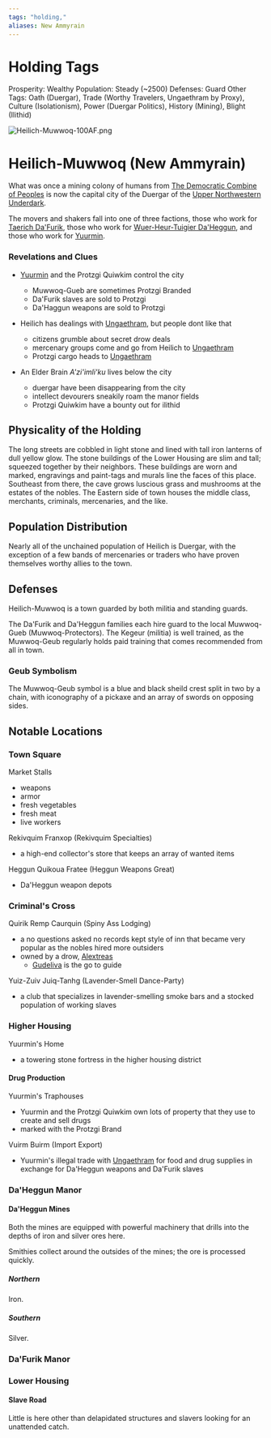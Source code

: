```yaml
---
tags: "holding,"
aliases: New Ammyrain
---
```


# Holding Tags

Prosperity: Wealthy
Population: Steady (~2500)
Defenses: Guard
Other Tags: Oath (Duergar), Trade (Worthy Travelers, Ungaethram by Proxy), Culture (Isolationism), Power (Duergar Politics), History (Mining), Blight (Ilithid)

![Heilich-Muwwoq-100AF.png](..\..\..\..\MEDIA\MAPS\URBAN\Heilich-Muwwoq-100AF.png)

# Heilich-Muwwoq (New Ammyrain)

What was once a mining colony of humans from [The Democratic Combine of Peoples](..\..\Alaturmen\About%20People\Nations\The%20Democratic%20Combine%20of%20Peoples\The%20Democratic%20Combine%20of%20Peoples.md) is now the capital city of the Duergar of the [Upper Northwestern Underdark](Upper%20Northwestern%20Underdark.md).

The movers and shakers fall into one of three factions, those who work for [Taerich Da'Furik](..\..\..\..\Game%20Notes\NPCs\ala%20Underdark\Heilich-Muwwoq\Taerich%20Da'Furik.md), those who work for [Wuer-Heur-Tuigier Da'Heggun](..\..\..\..\Game%20Notes\NPCs\ala%20Underdark\Heilich-Muwwoq\Wuer-Heur-Tuigier%20Da'Heggun.md), and those who work for [Yuurmin](..\..\..\..\Game%20Notes\NPCs\ala%20Underdark\Heilich-Muwwoq\Yuurmin.md).

### Revelations and Clues

* [Yuurmin](..\..\..\..\Game%20Notes\NPCs\ala%20Underdark\Heilich-Muwwoq\Yuurmin.md) and the Protzgi Quiwkim control the city 
  
  * Muwwoq-Gueb are sometimes Protzgi Branded
  * Da'Furik slaves are sold to Protzgi
  * Da'Haggun weapons are sold to Protzgi
* Heilich has dealings with [Ungaethram](Ungaethram.md), but people dont like that
  
  * citizens grumble about secret drow deals
  * mercenary groups come and go from Heilich to [Ungaethram](Ungaethram.md)
  * Protzgi cargo heads to [Ungaethram](Ungaethram.md)
* An Elder Brain *A'zi'imli'ku* lives below the city
  
  * duergar have been disappearing from the city
  * intellect devourers sneakily roam the manor fields
  * Protzgi Quiwkim have a bounty out for ilithid

## Physicality of the Holding

The long streets are cobbled in light stone and lined with tall iron lanterns of dull yellow glow. The stone buildings of the Lower Housing are slim and tall; squeezed together by their neighbors. These buildings are worn and marked, engravings and paint-tags and murals line the faces of this place. Southeast from there, the cave grows luscious grass and mushrooms at the estates of the nobles. The Eastern side of town houses the middle class, merchants, criminals, mercenaries, and the like.

## Population Distribution

Nearly all of the unchained population of Heilich is Duergar, with the exception of a few bands of mercenaries or traders who have proven themselves worthy allies to the town.

## Defenses

Heilich-Muwwoq is a town guarded by both militia and standing guards. 

The Da'Furik and Da'Heggun families each hire guard to the local Muwwoq-Gueb (Muwwoq-Protectors). The Kegeur (militia) is well trained, as the Muwwoq-Geub regularly holds paid training that comes recommended from all in town.

### Geub Symbolism

The Muwwoq-Geub symbol is a blue and black sheild crest split in two by a chain, with iconography of a pickaxe and an array of swords on opposing sides.

## Notable Locations

### Town Square

Market Stalls

* weapons
* armor
* fresh vegetables
* fresh meat
* live workers

Rekivquim Franxop (Rekivquim Specialties)

* a high-end collector's store that keeps an array of wanted items

Heggun Quikoua Fratee (Heggun Weapons Great)

* Da'Heggun weapon depots

### Criminal's Cross

Quirik Remp Caurquin (Spiny Ass Lodging)

* a no questions asked no records kept style of inn that became very popular as the nobles hired more outsiders
* owned by a drow, [Alextreas](..\..\..\..\Game%20Notes\NPCs\ala%20Underdark\Heilich-Muwwoq\Alextreas.md)
  * [Gudeliva](..\..\..\..\Game%20Notes\NPCs\ala%20Underdark\Travelers\Gudeliva.md) is the go to guide

Yuiz-Zuiv Juiq-Tanhg (Lavender-Smell Dance-Party)

* a club that specializes in lavender-smelling smoke bars and a stocked population of working slaves

### Higher Housing

Yuurmin's Home

* a towering stone fortress in the higher housing district

#### Drug Production

Yuurmin's Traphouses

* Yuurmin and the Protzgi Quiwkim own lots of property that they use to create and sell drugs
* marked with the Protzgi Brand

Vuirm Buirm (Import Export)

* Yuurmin's illegal trade with [Ungaethram](Ungaethram.md) for food and drug supplies in exchange for Da'Heggun weapons and Da'Furik slaves

### Da'Heggun Manor

#### Da'Heggun Mines

Both the mines are equipped with powerful machinery that drills into the depths of iron and silver ores here.

Smithies collect around the outsides of the mines; the ore is processed quickly. 

##### Northern

Iron.

##### Southern

Silver.

### Da'Furik Manor

### Lower Housing

#### Slave Road

Little is here other than delapidated structures and slavers looking for an unattended catch.
